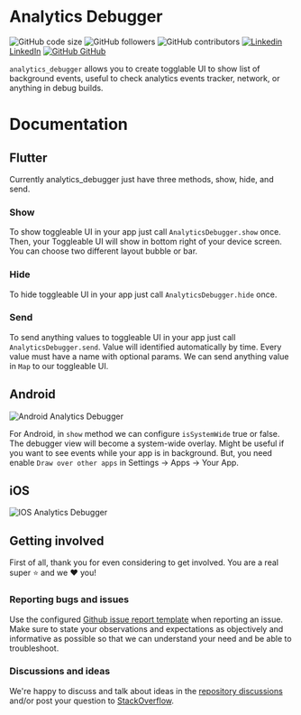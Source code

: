 # Analytics Debugger
![GitHub code size](https://img.shields.io/github/languages/code-size/chandrabezzo/analytics_debugger)
![GitHub followers](https://img.shields.io/github/followers/chandrabezzo?style=social)
![GitHub contributors](https://img.shields.io/github/contributors/chandrabezzo/analytics_debugger)
[![Linkedin](https://i.stack.imgur.com/gVE0j.png) LinkedIn](https://www.linkedin.com/in/chandra-abdul-fattah/)
[![GitHub](https://i.stack.imgur.com/tskMh.png) GitHub](https://github.com/chandrabezzo/)

`analytics_debugger` allows you to create togglable UI to show list of background events, useful to check analytics events tracker, network, or anything in debug builds.

# Documentation
## Flutter
Currently analytics_debugger just have three methods, show, hide, and send.

### Show
To show toggleable UI in your app just call `AnalyticsDebugger.show` once. Then, your Toggleable UI will show in bottom right of your device screen. You can choose two different layout bubble or bar.

### Hide
To hide toggleable UI in your app just call `AnalyticsDebugger.hide` once.

### Send
To send anything values to toggleable UI in your app just call `AnalyticsDebugger.send`. Value will identified automatically by time. Every value must have a name with optional params. We can send anything value in `Map` to our toggleable UI.

## Android

![Android Analytics Debugger](https://user-images.githubusercontent.com/16184998/220386292-2cac400d-f6f8-4a7c-a26f-f6c76068493a.gif?raw=true)

For Android, in `show` method we can configure `isSystemWide` true or false. The debugger view will become a system-wide overlay. Might be useful if you want to see events while your app is in background. But, you need enable `Draw over other apps` in Settings -> Apps -> Your App.

## iOS

![IOS Analytics Debugger](https://user-images.githubusercontent.com/16184998/220386376-c4b7b52e-03c3-4592-a8fb-d82202731ccd.gif?raw=true)

## Getting involved
First of all, thank you for even considering to get involved. You are a real super :star:  and we :heart:  you!

### Reporting bugs and issues
Use the configured [Github issue report template](https://github.com/chandrabezzo/analytics_debugger/issues/new?assignees=&labels=&template=bug_report.md&title=) when reporting an issue. Make sure to state your observations and expectations
as objectively and informative as possible so that we can understand your need and be able to troubleshoot.

### Discussions and ideas
We're happy to discuss and talk about ideas in the
[repository discussions](https://github.com/chandrabezzo/analytics_debugger/discussions) and/or post your
question to [StackOverflow](https://stackoverflow.com/search?q=analytics+debugger).
